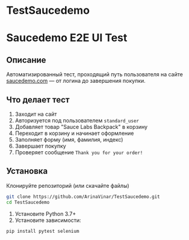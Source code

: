 # TestSaucedemo

# Saucedemo E2E UI Test

## Описание
Автоматизированный тест, проходящий путь пользователя на сайте [saucedemo.com](https://www.saucedemo.com) — от логина до завершения покупки.

## Что делает тест

1. Заходит на сайт
2. Авторизуется под пользователем `standard_user`
3. Добавляет товар "Sauce Labs Backpack" в корзину
4. Переходит в корзину и начинает оформление
5. Заполняет форму (имя, фамилия, индекс)
6. Завершает покупку
7. Проверяет сообщение `Thank you for your order!`

## Установка

Клонируйте репозиторий (или скачайте файлы)

```bash
git clone https://github.com/ArinaVinar/TestSaucedemo.git
cd TestSaucedemo
```

1. Установите Python 3.7+
2. Установите зависимости:

```bash
pip install pytest selenium
```
